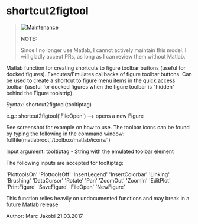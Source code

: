 # shortcut2figtool

> [![Maintenance](https://img.shields.io/badge/Maintained%3F-no-red.svg)](https://bitbucket.org/lbesson/ansi-colors)
>
> __NOTE:__
>
> Since I no longer use Matlab, I cannot actively maintain this model.
> I will gladly accept PRs, as long as I can review them without Matlab.

Matlab function for creating shortcuts to figure toolbar buttons (useful for docked figures).
Executes/Emulates callbacks of figure toolbar buttons.
Can be used to create a shortcut to figure menu items in the quick access
toolbar (useful for docked figures when the figure toolbar is "hidden"
behind the Figure toolstrip).

Syntax: shortcut2figtool(tooltiptag)

e.g.:    shortcut2figtool('FileOpen') --> opens a new Figure

See screenshot for example on how to use.
The toolbar icons can be found by typing the following in the command
window:
fullfile(matlabroot,'/toolbox/matlab/icons/')

Input argument:
   tooltiptag - String with the emulated toolbar element

The following inputs are accepted for tooltiptag:

'PlottoolsOn'
'PlottoolsOff'
'InsertLegend'
'InsertColorbar'
'Linking'
'Brushing'
'DataCursor'
'Rotate'
'Pan'
'ZoomOut'
'ZoomIn'
'EditPlot'
'PrintFigure'
'SaveFigure'
'FileOpen'
'NewFigure'

This function relies heavily on undocumented functions and may break in a
future Matlab release

Author: Marc Jakobi
        21.03.2017
